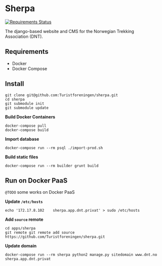 # Sherpa

[![Requirements Status](https://requires.io/github/Turistforeningen/sherpa/requirements.svg?branch=master)](https://requires.io/github/Turistforeningen/sherpa/requirements/?branch=master)

The django-based website and CMS for the Norwegian Trekking Association (DNT).

## Requirements

* Docker
* Docker Compose

## Install

```
git clone git@github.com:Turistforeningen/sherpa.git
cd sherpa
git submodule init
git submodule update
```

**Build Docker Containers**

```
docker-compose pull
docker-compose build
```

**Import database**

```
docker-compose run --rm psql ./import-prod.sh
```

**Build static files**

```
docker-compose run --rm builder grunt build
```

## Run on Docker PaaS

`@TODO` some works on Docker PaaS

**Update `/etc/hosts`**

```
echo '172.17.8.102    sherpa.app.dnt.privat' > sudo /etc/hosts
```

**Add `source` remote**

```
cd apps/sherpa
git remote git remote add source https://github.com/Turistforeningen/sherpa.git
```

**Update domain**

```
docker-compose run --rm sherpa python2 manage.py sitedomain www.dnt.no sherpa.app.dnt.privat
```

